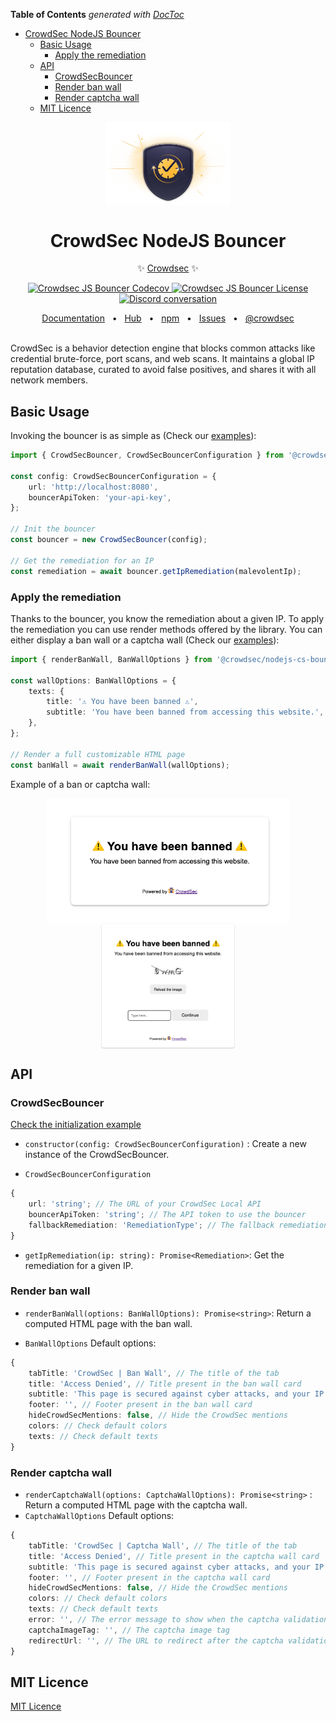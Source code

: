 <!-- START doctoc generated TOC please keep comment here to allow auto update -->
<!-- DON'T EDIT THIS SECTION, INSTEAD RE-RUN doctoc TO UPDATE -->
**Table of Contents**  *generated with [DocToc](https://github.com/thlorenz/doctoc)*

- [CrowdSec NodeJS Bouncer](#crowdsec-nodejs-bouncer)
  - [Basic Usage](#basic-usage)
    - [Apply the remediation](#apply-the-remediation)
  - [API](#api)
    - [CrowdSecBouncer](#crowdsecbouncer)
    - [Render ban wall](#render-ban-wall)
    - [Render captcha wall](#render-captcha-wall)
  - [MIT Licence](#mit-licence)

<!-- END doctoc generated TOC please keep comment here to allow auto update -->

<p align="center">
  <img src="https://github.com/crowdsecurity/nodejs-cs-bouncer/raw/main/docs/assets/app-sec.webp" width="200px" align="center" alt="Crowdsec Bouncer logo" />
  <h1 align="center">CrowdSec NodeJS Bouncer</h1>
  <p align="center">
    ✨ <a href="https://www.crowdsec.net/">Crowdsec</a> ✨
  </p>
</p>
<p align="center">
    <a href="https://codecov.io/github/crowdsecurity/nodejs-cs-bouncer">
      <img src="https://codecov.io/github/crowdsecurity/nodejs-cs-bouncer/branch/main/graph/badge.svg?token=BQA733CC26" alt="Crowdsec JS Bouncer Codecov" />
    </a>
    <a href="https://opensource.org/licenses/MIT">
      <img src="https://img.shields.io/badge/License-MIT-yellow.svg" alt="Crowdsec JS Bouncer License" />
    </a>
    <a href="https://discord.gg/wGN7ShmEE8">
      <img src="https://img.shields.io/discord/463752820026376202.svg?logo=discord&logoColor=fff&label=Discord&color=7389d8" alt="Discord conversation" />
    </a>
</p>

<div align="center">
  <a href="https://docs.crowdsec.net/">Documentation</a>
  <span>&nbsp;&nbsp;•&nbsp;&nbsp;</span>
  <a href="https://app.crowdsec.net/hub">Hub</a>
  <span>&nbsp;&nbsp;•&nbsp;&nbsp;</span>
  <a href="https://www.npmjs.com/package/@crowdsec/express-bouncer">npm</a>
  <span>&nbsp;&nbsp;•&nbsp;&nbsp;</span>
  <a href="https://github.com/crowdsecurity/nodejs-cs-bouncer/issues">Issues</a>
  <span>&nbsp;&nbsp;•&nbsp;&nbsp;</span>
  <a href="https://x.com/Crowd_Security">@crowdsec</a>
  <br/>
  <br/>
</div>

CrowdSec is a behavior detection engine that blocks common attacks like credential brute-force, port scans, and web scans.
It maintains a global IP reputation database, curated to avoid false positives, and shares it with all network members.

## Basic Usage

Invoking the bouncer is as simple as (Check our [examples](./examples)):

```typescript
import { CrowdSecBouncer, CrowdSecBouncerConfiguration } from '@crowdsec/nodejs-cs-bouncer';

const config: CrowdSecBouncerConfiguration = {
    url: 'http://localhost:8080',
    bouncerApiToken: 'your-api-key',
};

// Init the bouncer
const bouncer = new CrowdSecBouncer(config);

// Get the remediation for an IP
const remediation = await bouncer.getIpRemediation(malevolentIp);
```

### Apply the remediation

Thanks to the bouncer, you know the remediation about a given IP.
To apply the remediation you can use render methods offered by the library. You can either display a ban wall or a captcha wall (Check our [examples](./examples)):

```typescript
import { renderBanWall, BanWallOptions } from '@crowdsec/nodejs-cs-bouncer';

const wallOptions: BanWallOptions = {
    texts: {
        title: '⚠️ You have been banned ⚠️',
        subtitle: 'You have been banned from accessing this website.',
    },
};

// Render a full customizable HTML page
const banWall = await renderBanWall(wallOptions);
```

Example of a ban or captcha wall:

<div align="center">
  <img src="https://github.com/crowdsecurity/nodejs-cs-bouncer/raw/main/docs/assets/ban-wall.png" height="200px" align="center" alt="Crowdsec Bouncer Ban wall" />
  <img src="https://github.com/crowdsecurity/nodejs-cs-bouncer/raw/main/docs/assets/captcha-wall.png" height="200px" align="center" alt="Crowdsec Bouncer Captcha wall" />
</div>

## API

### CrowdSecBouncer

[Check the initialization example](./examples/bouncer-init.ts)

-   `constructor(config: CrowdSecBouncerConfiguration)` : Create a new instance of the CrowdSecBouncer.

-   `CrowdSecBouncerConfiguration`

```typescript
{
    url: 'string'; // The URL of your CrowdSec Local API
    bouncerApiToken: 'string'; // The API token to use the bouncer
    fallbackRemediation: 'RemediationType'; // The fallback remediation to use. Default: 'ban'
}
```

-   `getIpRemediation(ip: string): Promise<Remediation>`: Get the remediation for a given IP.

### Render ban wall

-   `renderBanWall(options: BanWallOptions): Promise<string>`: Return a computed HTML page with the ban wall.

-   `BanWallOptions` Default options:

```typescript
{
    tabTitle: 'CrowdSec | Ban Wall', // The title of the tab
    title: 'Access Denied', // Title present in the ban wall card
    subtitle: 'This page is secured against cyber attacks, and your IP has been blocked by our system', // Subtitle present in the ban wall card
    footer: '', // Footer present in the ban wall card
    hideCrowdSecMentions: false, // Hide the CrowdSec mentions
    colors: // Check default colors
    texts: // Check default texts
}
```

### Render captcha wall

-   `renderCaptchaWall(options: CaptchaWallOptions): Promise<string>` : Return a computed HTML page with the captcha wall.
-   `CaptchaWallOptions` Default options:

```typescript
{
    tabTitle: 'CrowdSec | Captcha Wall', // The title of the tab
    title: 'Access Denied', // Title present in the captcha wall card
    subtitle: 'This page is secured against cyber attacks, and your IP has been blocked by our system', // Subtitle present in the captcha wall card
    footer: '', // Footer present in the captcha wall card
    hideCrowdSecMentions: false, // Hide the CrowdSec mentions
    colors: // Check default colors
    texts: // Check default texts
    error: '', // The error message to show when the captcha validation fails
    captchaImageTag: '', // The captcha image tag
    redirectUrl: '', // The URL to redirect after the captcha validation
}
```

## MIT Licence

[MIT Licence](./LICENCE)
